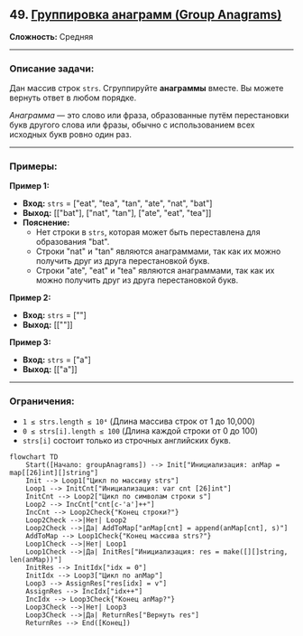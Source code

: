 ## 49. [Группировка анаграмм (Group Anagrams)](https://leetcode.com/problems/group-anagrams/description/)

**Сложность:** Средняя

---

### Описание задачи:

Дан массив строк `strs`. Сгруппируйте **анаграммы** вместе. Вы можете вернуть ответ в любом порядке.

*Анаграмма* — это слово или фраза, образованные путём перестановки букв другого слова или фразы, обычно с использованием всех исходных букв ровно один раз.

---

### Примеры:

**Пример 1:**
*   **Вход:** `strs` = ["eat", "tea", "tan", "ate", "nat", "bat"]
*   **Выход:** [["bat"], ["nat", "tan"], ["ate", "eat", "tea"]]
*   **Пояснение:**
    *   Нет строки в `strs`, которая может быть переставлена для образования "bat".
    *   Строки "nat" и "tan" являются анаграммами, так как их можно получить друг из друга перестановкой букв.
    *   Строки "ate", "eat" и "tea" являются анаграммами, так как их можно получить друг из друга перестановкой букв.

**Пример 2:**
*   **Вход:** `strs` = [""]
*   **Выход:** [[""]]

**Пример 3:**
*   **Вход:** `strs` = ["a"]
*   **Выход:** [["a"]]

---

### Ограничения:

*   `1 ≤ strs.length ≤ 10⁴` (Длина массива строк от 1 до 10,000)
*   `0 ≤ strs[i].length ≤ 100` (Длина каждой строки от 0 до 100)
*   `strs[i]` состоит только из строчных английских букв.


```mermaid
flowchart TD
    Start([Начало: groupAnagrams]) --> Init["Инициализация: anMap = map[[26]int][]string"]
    Init --> Loop1["Цикл по массиву strs"]
    Loop1 --> InitCnt["Инициализация: var cnt [26]int"]
    InitCnt --> Loop2["Цикл по символам строки s"]
    Loop2 --> IncCnt["cnt[c-'a']++"]
    IncCnt --> Loop2Check{"Конец строки?"}
    Loop2Check -->|Нет| Loop2
    Loop2Check -->|Да| AddToMap["anMap[cnt] = append(anMap[cnt], s)"]
    AddToMap --> Loop1Check{"Конец массива strs?"}
    Loop1Check -->|Нет| Loop1
    Loop1Check -->|Да| InitRes["Инициализация: res = make([][]string, len(anMap))"]
    InitRes --> InitIdx["idx = 0"]
    InitIdx --> Loop3["Цикл по anMap"]
    Loop3 --> AssignRes["res[idx] = v"]
    AssignRes --> IncIdx["idx++"]
    IncIdx --> Loop3Check{"Конец anMap?"}
    Loop3Check -->|Нет| Loop3
    Loop3Check -->|Да| ReturnRes["Вернуть res"]
    ReturnRes --> End([Конец])
```